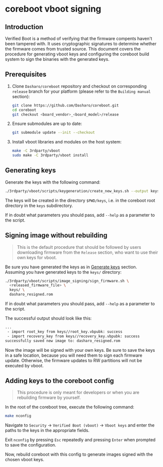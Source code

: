 # coreboot vboot signing

## Introduction

Verified Boot is a method of verifying that the firmware compents haven't been
tampered with. It uses cryptographic signatures to determine whether the
firmware comes from trusted source. This document covers the procedure for
generating vboot keys and configuring the coreboot build system to sign the
binaries with the generated keys.

## Prerequisites

1. Clone `Dasharo/coreboot` repository and checkout on corresponding `release`
   branch for your platform (please refer to the `Building manual` section):

    ```bash
    git clone https://github.com/Dasharo/coreboot.git
    cd coreboot
    git checkout <board_vendor>_<board_model>/release
    ```

2. Ensure submodules are up to date:

    ```bash
    git submodule update --init --checkout
    ```

3. Install vboot libraries and modules on the host system:

    ```bash
    make -C 3rdparty/vboot
    sudo make -C 3rdparty/vboot install
    ```

## Generating keys

Generate the keys with the following command:

```bash
./3rdparty/vboot/scripts/keygeneration/create_new_keys.sh --output keys/
```

The keys will be created in the directory `$PWD/keys`, i.e. in the coreboot
root directory in the `keys` subdirectory.

If in doubt what parameters you should pass, add `--help` as a parameter to the
script.

## Signing image without rebuilding

> This is the default procedure that should be followed by users downloading
> firmware from the `Release` section, who want to use their own keys for
> vboot.

Be sure you have generated the keys as in [Generate keys](#generating-keys)
section. Assuming you have generated keys to the `keys/` directory:

```bash
./3rdparty/vboot/scripts/image_signing/sign_firmware.sh \
  <released_firmware_file> \
  keys/ \
  dasharo_resigned.rom
```

If in doubt what parameters you should pass, add `--help` as a parameter to the
script.

The successful output should look like this:

```txt
...
 - import root_key from keys//root_key.vbpubk: success
 - import recovery_key from keys//recovery_key.vbpubk: success
successfully saved new image to: dasharo_resigned.rom
```

Now the image will be signed with your own keys. Be sure to save the keys in a
safe location, because you will need them to sign each firmware update.
Otherwise, the firmware updates to RW partitions will not be executed by vboot.

## Adding keys to the coreboot config

> This procedure is only meant for developers or when you are rebuilding
> firmware by yourself.

In the root of the coreboot tree, execute the following command:

```bash
make nconfig
```

Navigate to `Security` -> `Verified Boot (vboot)` -> `Vboot keys` and enter the
paths to the keys in the appropriate fields.

Exit `nconfig` by pressing `Esc` repeatedly and pressing `Enter` when prompted
to save the configuration.

Now, rebuild coreboot with this config to generate images signed with the chosen
vboot keys.
